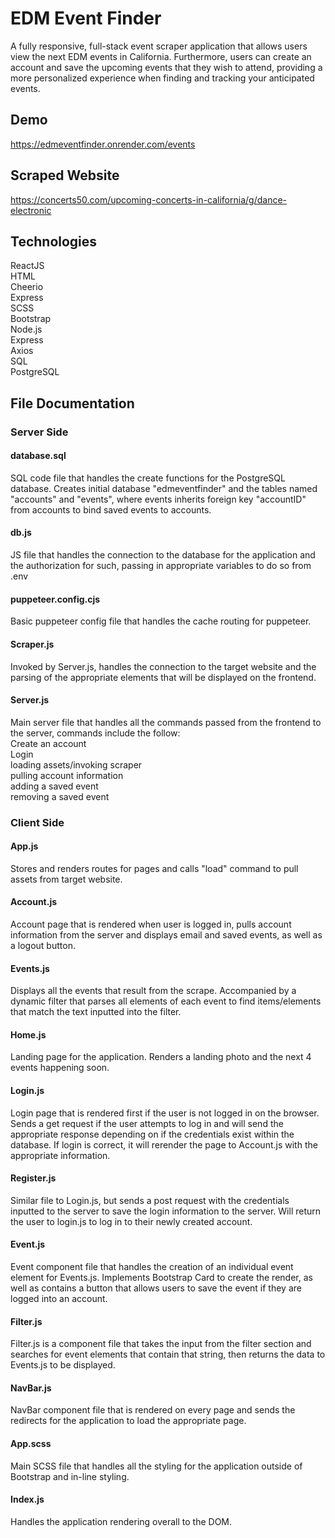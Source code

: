 
# EDM Event Finder

A fully responsive, full-stack event scraper application that allows users view the next EDM events in California. Furthermore, users can create an account and save the upcoming events that they wish to attend, providing a more personalized experience when finding and tracking your anticipated events.

## Demo

https://edmeventfinder.onrender.com/events

## Scraped Website

https://concerts50.com/upcoming-concerts-in-california/g/dance-electronic


## Technologies

ReactJS \
HTML \
Cheerio\
Express\
SCSS\
Bootstrap\
Node.js\
Express\
Axios\
SQL\
PostgreSQL
## File Documentation

### Server Side

#### database.sql
SQL code file that handles the create functions for the PostgreSQL database. Creates initial database "edmeventfinder" and the tables named "accounts" and "events", where events inherits foreign key "accountID" from accounts to bind saved events to accounts.

#### db.js
JS file that handles the connection to the database for the application and the authorization for such, passing in appropriate variables to do so from .env

#### puppeteer.config.cjs
Basic puppeteer config file that handles the cache routing for puppeteer.

#### Scraper.js
Invoked by Server.js, handles the connection to the target website and the parsing of the appropriate elements that will be displayed on the frontend. 

#### Server.js
Main server file that handles all the commands passed from the frontend to the server, commands include the follow: \
Create an account \
Login\
loading assets/invoking scraper \
pulling account information \
adding a saved event \
removing a saved event

### Client Side

#### App.js 
Stores and renders routes for pages and calls "load" command to pull assets from target website.

#### Account.js
Account page that is rendered when user is logged in, pulls account information from the server and displays email and saved events, as well as a logout button.

#### Events.js
Displays all the events that result from the scrape. Accompanied by a dynamic filter that parses all elements of each event to find items/elements that match the text inputted into the filter.

#### Home.js
Landing page for the application. Renders a landing photo and the next 4 events happening soon.

#### Login.js
Login page that is rendered first if the user is not logged in on the browser. Sends a get request if the user attempts to log in and will send the appropriate response depending on if the credentials exist within the database. If login is correct, it will rerender the page to Account.js with the appropriate information.

#### Register.js
Similar file to Login.js, but sends a post request with the credentials inputted to the server to save the login information to the server. Will return the user to login.js to log in to their newly created account.

#### Event.js
Event component file that handles the creation of an individual event element for Events.js. Implements Bootstrap Card to create the render, as well as contains a button that allows users to save the event if they are logged into an account.

#### Filter.js
Filter.js is a component file that takes the input from the filter section and searches for event elements that contain that string, then returns the data to Events.js to be displayed.

#### NavBar.js
NavBar component file that is rendered on every page and sends the redirects for the application to load the appropriate page. 

#### App.scss
Main SCSS file that handles all the styling for the application outside of Bootstrap and in-line styling.

#### Index.js
Handles the application rendering overall to the DOM.



